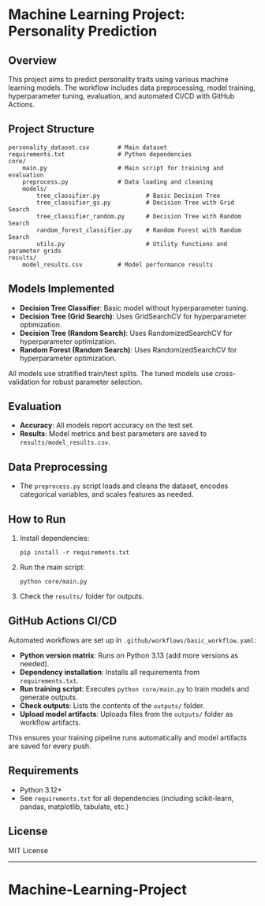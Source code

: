 # Machine Learning Project: Personality Prediction

## Overview
This project aims to predict personality traits using various machine learning models. The workflow includes data preprocessing, model training, hyperparameter tuning, evaluation, and automated CI/CD with GitHub Actions.

## Project Structure
```
personality_dataset.csv        # Main dataset
requirements.txt               # Python dependencies
core/
    main.py                    # Main script for training and evaluation
    preprocess.py              # Data loading and cleaning
    models/
        tree_classifier.py             # Basic Decision Tree
        tree_classifier_gs.py          # Decision Tree with Grid Search
        tree_classifier_random.py      # Decision Tree with Random Search
        random_forest_classifier.py    # Random Forest with Random Search
        utils.py                       # Utility functions and parameter grids
results/
    model_results.csv          # Model performance results
```

## Models Implemented
- **Decision Tree Classifier**: Basic model without hyperparameter tuning.
- **Decision Tree (Grid Search)**: Uses GridSearchCV for hyperparameter optimization.
- **Decision Tree (Random Search)**: Uses RandomizedSearchCV for hyperparameter optimization.
- **Random Forest (Random Search)**: Uses RandomizedSearchCV for hyperparameter optimization.

All models use stratified train/test splits. The tuned models use cross-validation for robust parameter selection.

## Evaluation
- **Accuracy**: All models report accuracy on the test set.
- **Results**: Model metrics and best parameters are saved to `results/model_results.csv`.

## Data Preprocessing
- The `preprocess.py` script loads and cleans the dataset, encodes categorical variables, and scales features as needed.

## How to Run
1. Install dependencies:
   ```
   pip install -r requirements.txt
   ```
2. Run the main script:
   ```
   python core/main.py
   ```
3. Check the `results/` folder for outputs.

## GitHub Actions CI/CD

Automated workflows are set up in `.github/workflows/basic_workflow.yaml`:
- **Python version matrix**: Runs on Python 3.13 (add more versions as needed).
- **Dependency installation**: Installs all requirements from `requirements.txt`.
- **Run training script**: Executes `python core/main.py` to train models and generate outputs.
- **Check outputs**: Lists the contents of the `outputs/` folder.
- **Upload model artifacts**: Uploads files from the `outputs/` folder as workflow artifacts.

This ensures your training pipeline runs automatically and model artifacts are saved for every push.

## Requirements
- Python 3.12+
- See `requirements.txt` for all dependencies (including scikit-learn, pandas, matplotlib, tabulate, etc.)

## License
MIT License

---
# Machine-Learning-Project
